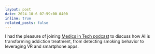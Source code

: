 ```yaml
---
layout: post
date: 2024-10-6 07:59:00-0400
inline: true
related_posts: false
---
```


I had the pleasure of joining [Medics in Tech podcast](https://www.youtube.com/watch?v=5WKU46BPtfg) to discuss how AI is transforming addiction treatment, from detecting smoking behavior to leveraging VR and smartphone apps.
